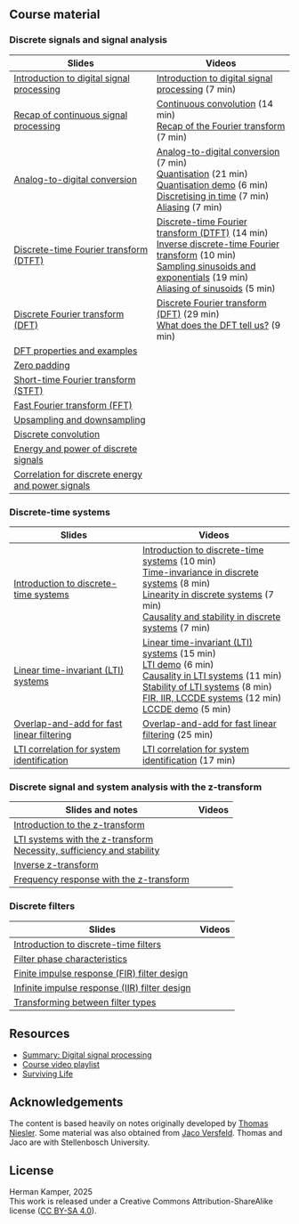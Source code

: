 ## Course material

### Discrete signals and signal analysis

| Slides | Videos |
|---|---|
| [Introduction to digital signal processing](slides/intro_dsp_slide.pdf) | [Introduction to digital signal processing](https://youtu.be/h9V4NM9Znb4&list=PLmZlBIcArwhMrUZ_njMmlO_T8gAWHihNS) (7 min) |
| [Recap of continuous signal processing](slides/recap_continuous_slide.pdf) | [Continuous convolution](https://youtu.be/doGQYZFEZc8&list=PLmZlBIcArwhMrUZ_njMmlO_T8gAWHihNS) (14 min) <br> [Recap of the Fourier transform](https://youtu.be/EEdfQ1z_F6k&list=PLmZlBIcArwhMrUZ_njMmlO_T8gAWHihNS) (7 min) |
| [Analog-to-digital conversion](slides/quantisation_sampling_slide.pdf) | [Analog-to-digital conversion](https://youtu.be/7axb-QfolGo&list=PLmZlBIcArwhMrUZ_njMmlO_T8gAWHihNS) (7 min) <br> [Quantisation](https://youtu.be/ZScd9UPCmtc&list=PLmZlBIcArwhMrUZ_njMmlO_T8gAWHihNS) (21 min) <br> [Quantisation demo](https://youtu.be/hZvD5tNGR8Q&list=PLmZlBIcArwhMrUZ_njMmlO_T8gAWHihNS) (6 min) <br> [Discretising in time](https://youtu.be/2k5tIecyHgU&list=PLmZlBIcArwhMrUZ_njMmlO_T8gAWHihNS) (7 min) <br> [Aliasing](https://youtu.be/60MjC9n4psA&list=PLmZlBIcArwhMrUZ_njMmlO_T8gAWHihNS) (7 min) |
| [Discrete-time Fourier transform (DTFT)](slides/dtft_slide.pdf) | [Discrete-time Fourier transform (DTFT)](https://youtu.be/rFOwsuoSIJc&list=PLmZlBIcArwhMrUZ_njMmlO_T8gAWHihNS) (14 min) <br> [Inverse discrete-time Fourier transform](https://youtu.be/j-IeNQNB_iM&list=PLmZlBIcArwhMrUZ_njMmlO_T8gAWHihNS) (10 min) <br> [Sampling sinusoids and exponentials](https://youtu.be/aS1bHaldf-k&list=PLmZlBIcArwhMrUZ_njMmlO_T8gAWHihNS) (19 min) <br> [Aliasing of sinusoids](https://youtu.be/xBN7jw5JpeA&list=PLmZlBIcArwhMrUZ_njMmlO_T8gAWHihNS) (5 min) |
| [Discrete Fourier transform (DFT)](slides/dft_slide.pdf) | [Discrete Fourier transform (DFT)](https://youtu.be/_rm8YpU9ozs&list=PLmZlBIcArwhMrUZ_njMmlO_T8gAWHihNS) (29 min) <br> [What does the DFT tell us?](https://youtu.be/oy9bwXWljjw&list=PLmZlBIcArwhMrUZ_njMmlO_T8gAWHihNS) (9 min) |
| [DFT properties and examples](slides/dft_properties_slide.pdf) | |
| [Zero padding](slides/zero_padding_slide.pdf) | |
| [Short-time Fourier transform (STFT)](slides/stft_slide.pdf) | |
| [Fast Fourier transform (FFT)](slides/fft_slide.pdf) | |
| [Upsampling and downsampling](slides/up_downsampling_slide.pdf) | |
| [Discrete convolution](slides/discrete_convolution_slide.pdf) | |
| [Energy and power of discrete signals](slides/discrete_energy_power_slide.pdf) | |
| [Correlation for discrete energy and power signals](slides/discrete_correlation_slide.pdf) | |

### Discrete-time systems

| Slides | Videos |
|---|---|
| [Introduction to discrete-time systems](slides/discrete_systems_intro_slide.pdf) | [Introduction to discrete-time systems](https://youtu.be/skTuURIQUMA&list=PLmZlBIcArwhMrUZ_njMmlO_T8gAWHihNS) (10 min) <br> [Time-invariance in discrete systems](https://youtu.be/-G3IsmSA7N4&list=PLmZlBIcArwhMrUZ_njMmlO_T8gAWHihNS) (8 min) <br> [Linearity in discrete systems](https://youtu.be/FCyxrmuzhZw&list=PLmZlBIcArwhMrUZ_njMmlO_T8gAWHihNS) (7 min) <br> [Causality and stability in discrete systems](https://youtu.be/INrM4Bg9J34&list=PLmZlBIcArwhMrUZ_njMmlO_T8gAWHihNS) (7 min) |
| [Linear time-invariant (LTI) systems](slides/lti_slide.pdf) | [Linear time-invariant (LTI) systems](https://youtu.be/zY8PCEpXM_8&list=PLmZlBIcArwhMrUZ_njMmlO_T8gAWHihNS) (15 min) <br> [LTI demo](https://youtu.be/NU3nYY3fgxA&list=PLmZlBIcArwhMrUZ_njMmlO_T8gAWHihNS) (6 min) <br> [Causality in LTI systems](https://youtu.be/seIMfKQLbgY&list=PLmZlBIcArwhMrUZ_njMmlO_T8gAWHihNS) (11 min) <br> [Stability of LTI systems](https://youtu.be/S5LuL76fVZ4&list=PLmZlBIcArwhMrUZ_njMmlO_T8gAWHihNS) (8 min) <br> [FIR, IIR, LCCDE systems](https://youtu.be/pKEW1Lht_3c&list=PLmZlBIcArwhMrUZ_njMmlO_T8gAWHihNS) (12 min) <br> [LCCDE demo](https://youtu.be/V6b_uYgVKIE&list=PLmZlBIcArwhMrUZ_njMmlO_T8gAWHihNS) (5 min) |
| [Overlap-and-add for fast linear filtering](slides/overlap_add_slide.pdf) | [Overlap-and-add for fast linear filtering](https://youtu.be/OnrwnrESaKo&list=PLmZlBIcArwhMrUZ_njMmlO_T8gAWHihNS) (25 min) |
| [LTI correlation for system identification](slides/lti_correlation_slide.pdf) | [LTI correlation for system identification](https://youtu.be/XtnU9lzCBgI&list=PLmZlBIcArwhMrUZ_njMmlO_T8gAWHihNS) (17 min) |

### Discrete signal and system analysis with the z-transform

| Slides and notes | Videos |
|---|---|
| [Introduction to the z-transform](slides/z_transform_intro_slide.pdf) | |
| [LTI systems with the z-transform](slides/z_transform_lti_slide.pdf) <br> [Necessity, sufficiency and stability](notes/necessity_sufficiency_stability.pdf) | |
| [Inverse z-transform](slides/z_transform_inverse_slide.pdf) | |
| [Frequency response with the z-transform](slides/z_transform_frequency_response_slide.pdf) | |

### Discrete filters

| Slides | Videos |
|---|---|
| [Introduction to discrete-time filters](slides/discrete_filters_intro.pdf) | |
| [Filter phase characteristics](slides/filter_phase_slide.pdf) | |
| [Finite impulse response (FIR) filter design](slides/filter_fir_slide.pdf) | |
| [Infinite impulse response (IIR) filter design](slides/filter_iir.pdf) | |
| [Transforming between filter types](slides/filter_transforms_slide.pdf) | |



## Resources

- [Summary: Digital signal processing](notes/dsp_summary.pdf)
- [Course video playlist](https://www.youtube.com/playlist?list=PLmZlBIcArwhMrUZ_njMmlO_T8gAWHihNS)
- [Surviving Life](https://www.youtube.com/playlist?list=PLmZlBIcArwhOpJ6Fkz7OghXQQQ9_UjGTE)



## Acknowledgements

The content is based heavily on notes originally developed by [Thomas
Niesler](https://dsp.sun.ac.za/~trn/). Some material was also obtained from
[Jaco Versfeld](https://ee.sun.ac.za/djjversfeld/). Thomas and Jaco are with
Stellenbosch University.



## License

Herman Kamper, 2025  
This work is released under a Creative Commons Attribution-ShareAlike
license ([CC BY-SA 4.0](http://creativecommons.org/licenses/by-sa/4.0/)).
